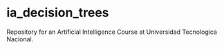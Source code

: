 # ia_decision_trees
Repository for an Artificial Intelligence Course at Universidad Tecnologica Nacional. 
